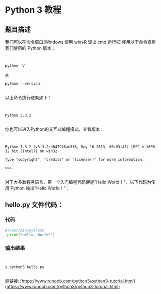 # Python 3 教程

## 题目描述
我们可以在命令窗口(Windows 使用 win+R 调出 cmd 运行框)使用以下命令查看我们使用的 Python 版本：
```

python -V
或
python --version

```
以上命令执行结果如下：
```

Python 3.3.2

```
你也可以进入Python的交互式编程模式，查看版本：
```

Python 3.3.2 (v3.3.2:d047928ae3f6, May 16 2013, 00:03:43) [MSC v.1600 32 bit (Intel)] on win32
Type "copyright", "credits" or "license()" for more information.
>>> 

```
对于大多数程序语言，第一个入门编程代码便是"Hello World！"，以下代码为使用 Python 输出"Hello World！"：

## hello.py 文件代码：
### 代码
```python
#!/usr/bin/python3
 print("Hello, World!")
```
### 输出结果
```

$ python3 hello.py

```
源链接: [https://www.runoob.com/python3/python3-tutorial.html](https://www.runoob.com/python3/python3-tutorial.html)